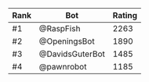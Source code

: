 Rank|Bot|Rating
---|---|---
#1|@RaspFish|2263
#2|@OpeningsBot|1890
#3|@DavidsGuterBot|1485
#4|@pawnrobot|1185
